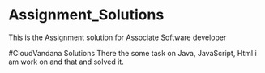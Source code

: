 # Assignment_Solutions
This is the Assignment solution for Associate Software developer 

#CloudVandana Solutions
There the some task on Java, JavaScript, Html i am work on and that and solved it.
